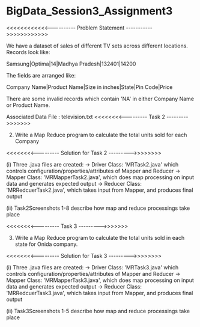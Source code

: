 # BigData_Session3_Assignment3
<<<<<<<<<<<<---------- Problem Statement ----------->>>>>>>>>>>>

We have a dataset of sales of different TV sets across different locations.
Records look like:

Samsung|Optima|14|Madhya Pradesh|132401|14200

The fields are arranged like:

Company Name|Product Name|Size in inches|State|Pin Code|Price

There are some invalid records which contain 'NA' in either Company Name or Product Name.

Associated Data File : television.txt
<<<<<<<<--------- Task 2 --------->>>>>>>

2. Write a Map Reduce program to calculate the total units sold for each  Company

<<<<<<<<--------- Solution for Task 2 --------->>>>>>>>

(i) Three .java files are created:
-> Driver Class: 'MRTask2.java' which controls configuration/properties/attributes of Mapper and Reducer
-> Mapper Class: 'MRMapperTask2.java', which does map processing on input data and generates expected output
-> Reducer Class: 'MRRedcuerTask2.java', which takes input from Mapper, and produces final output

(ii) Task2Screenshots 1-8 describe how map and reduce processings take place

<<<<<<<<--------- Task 3 --------->>>>>>>

3. Write a Map Reduce program to calculate the total units sold in each state for Onida company.

<<<<<<<<--------- Solution for Task 3 --------->>>>>>>>

(i) Three .java files are created:
-> Driver Class: 'MRTask3.java' which controls configuration/properties/attributes of Mapper and Reducer
-> Mapper Class: 'MRMapperTask3.java', which does map processing on input data and generates expected output
-> Reducer Class: 'MRRedcuerTask3.java', which takes input from Mapper, and produces final output

(ii) Task3Screenshots 1-5 describe how map and reduce processings take place
 
